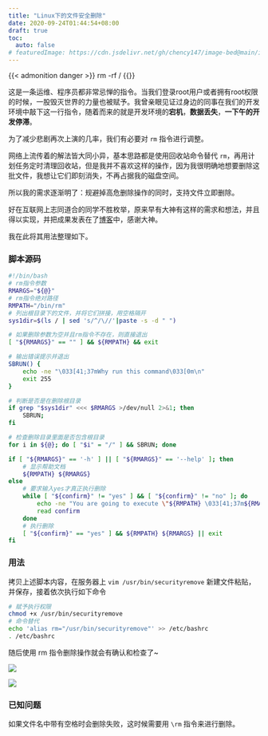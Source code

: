 ```yaml
---
title: "Linux下的文件安全删除"
date: 2020-09-24T01:44:54+08:00
draft: true
toc:
  auto: false
# featuredImage: https://cdn.jsdelivr.net/gh/chency147/image-bed@main/img/secure-remove/cover.jpg
---
```


{{< admonition danger >}}
rm -rf /
{{</admonition>}}

这是一条运维、程序员都非常忌惮的指令。当我们登录root用户或者拥有root权限的时候，一股毁灭世界的力量也被赋予。我曾亲眼见证过身边的同事在我们的开发环境中敲下这一行指令，随着而来的就是开发环境的**宕机**，**数据丢失**，**一下午的开发停滞**。

为了减少悲剧再次上演的几率，我们有必要对 `rm` 指令进行调整。

网络上流传着的解法皆大同小异，基本思路都是使用回收站命令替代 `rm`，再用计划任务定时清理回收站，但是我并不喜欢这样的操作，因为我很明确地想要删除这批文件，我想让它们即刻消失，不再占据我的磁盘空间。

所以我的需求逐渐明了：规避掉高危删除操作的同时，支持文件立即删除。

好在互联网上志同道合的同学不胜枚举，原来早有大神有这样的需求和想法，并且得以实现，并把成果发表在了[博客](https://www.dwhd.org/20150816_015727.html)中，感谢大神。

我在此将其用法整理如下。

### 脚本源码
```bash
#!/bin/bash
# rm指令参数
RMARGS="${@}"
# rm指令绝对路径
RMPATH="/bin/rm"
# 列出根目录下的文件，并将它们拼接，用空格隔开
sys1dir=$(ls / | sed 's/^/\//'|paste -s -d " ")

# 如果删除参数为空并且rm指令不存在，则直接退出
[ "${RMARGS}" == "" ] && ${RMPATH} && exit

# 输出错误提示并退出
SBRUN() {
    echo -ne "\033[41;37mWhy run this command\033[0m\n"
    exit 255 
}

# 判断是否是在删除根目录
if grep "$sys1dir" <<< $RMARGS >/dev/null 2>&1; then
    SBRUN;
fi

# 检查删除目录里面是否包含根目录
for i in ${@}; do [ "$i" = "/" ] && SBRUN; done

if [ "${RMARGS}" == '-h' ] || [ "${RMARGS}" == '--help' ]; then
    # 显示帮助文档
    ${RMPATH} ${RMARGS}
else
    # 要求输入yes才真正执行删除
    while [ "${confirm}" != "yes" ] && [ "${confirm}" != "no" ]; do
        echo -ne "You are going to execute \"${RMPATH} \033[41;37m${RMARGS}\033[0m\",please confirm (yes or no):"
        read confirm
    done
    # 执行删除
    [ "${confirm}" == "yes" ] && ${RMPATH} ${RMARGS} || exit
fi
```

### 用法
拷贝上述脚本内容，在服务器上 `vim /usr/bin/securityremove` 新建文件粘贴，并保存，接着依次执行如下命令
```bash
# 赋予执行权限
chmod +x /usr/bin/securityremove
# 命令替代
echo 'alias rm="/usr/bin/securityremove"' >> /etc/bashrc
. /etc/bashrc
```

随后使用 rm 指令删除操作就会有确认和检查了~

![](https://cdn.jsdelivr.net/gh/chency147/image-bed@main/img/secure-remove/command-1.jpg)

![](https://cdn.jsdelivr.net/gh/chency147/image-bed@main/img/secure-remove/command-2.jpg)

### 已知问题
如果文件名中带有空格时会删除失败，这时候需要用 `\rm` 指令来进行删除。
